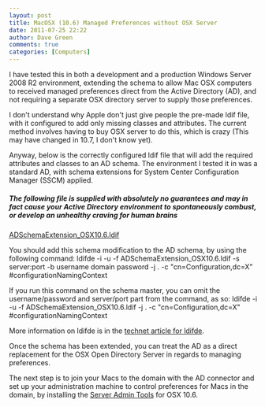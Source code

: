 ```yaml
---
layout: post
title: MacOSX (10.6) Managed Preferences without OSX Server
date: 2011-07-25 22:22
author: Dave Green
comments: true
categories: [Computers]
---
```

I have tested this in both a development and a production Windows Server 2008 R2 environment, extending the schema to allow Mac OSX computers to received managed preferences direct from the Active Directory (AD), and not requiring a separate OSX directory server to supply those preferences.

I don't understand why Apple don't just give people the pre-made ldif file, with it configured to add only missing classes and attributes. The current method involves having to buy OSX server to do this, which is crazy (This may have changed in 10.7, I don't know yet).

Anyway, below is the correctly configured ldif file that will add the required attributes and classes to an AD schema. The environment I tested it in was a standard AD, with schema extensions for System Center Configuration Manager (SSCM) applied.

##### The following file is supplied with absolutely no guarantees and may in fact cause your Active Directory environment to spontaneously combust, or develop an unhealthy craving for human brains

[ADSchemaExtension_OSX10.6.ldif](../assets/computers/ADSchemaExtension_OSX10.6.ldif_.txt)

You should add this schema modification to the AD schema, by using the following command:
    ldifde -i -u -f ADSchemaExtension_OSX10.6.ldif -s server:port -b username domain password -j . -c "cn=Configuration,dc=X" #configurationNamingContext

If you run this command on the schema master, you can omit the username/password and server/port part from the command, as so:
    ldifde -i -u -f ADSchemaExtension_OSX10.6.ldif -j . -c "cn=Configuration,dc=X" #configurationNamingContext

More information on ldifde is in the [technet article for ldifde](http://technet.microsoft.com/en-us/library/cc731033(WS.10).aspx).

Once the schema has been extended, you can treat the AD as a direct replacement for the OSX Open Directory Server in regards to managing preferences.

The next step is to join your Macs to the domain with the AD connector and set up your administration machine to control preferences for Macs in the domain, by installing the [Server Admin Tools](http://support.apple.com/downloads/Server_Admin_Tools_10_6) for OSX 10.6.
